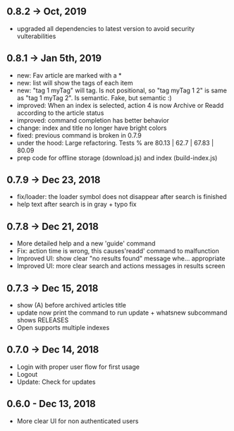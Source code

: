 ## 0.8.2 -> Oct, 2019

  * upgraded all dependencies to latest version to avoid security vulterabilities

## 0.8.1 -> Jan 5th, 2019

  * new: Fav article are marked with a *
  * new: list will show the tags of each item
  * new: "tag 1 myTag" will tag. Is not positional, so "tag myTag 1 2" is same as "tag 1 myTag 2". Is semantic. Fake, but semantic :)
  * improved: When an index is selected, action 4 is now Archive or Readd according to the article status
  * improved: command completion has better behavior
  * change: index and title no longer have bright colors
  * fixed: previous command is broken in 0.7.9
  * under the hood: Large refactoring. Tests % are 80.13 | 62.7 | 67.83 | 80.09
  * prep code for offline storage (download.js) and index (build-index.js)

## 0.7.9 -> Dec 23, 2018

  * fix/loader: the loader symbol does not disappear after search is finished
  * help text after search is in gray + typo fix

## 0.7.8 -> Dec 21, 2018

  * More detailed help and a new 'guide' command
  * Fix: action time is wrong, this causes'readd' command to malfunction
  * Improved UI: show clear "no results found" message whe... appropriate
  * Improved UI: more clear search and actions messages in results screen

## 0.7.3 -> Dec 15, 2018

  * show (A) before archived articles title
  * update now print the command to run update + whatsnew subcommand shows RELEASES
  * Open supports multiple indexes

## 0.7.0 -> Dec 14, 2018

  * Login with proper user flow for first usage
  * Logout
  * Update: Check for updates

## 0.6.0 - Dec 13, 2018

  * More clear UI for non authenticated users
